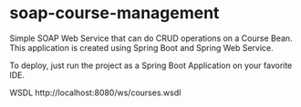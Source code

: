 # soap-course-management
Simple SOAP Web Service that can do CRUD operations on a Course Bean. This application is created using Spring Boot and Spring Web Service.

To deploy, just run the project as a Spring Boot Application on your favorite IDE.

WSDL
http://localhost:8080/ws/courses.wsdl
